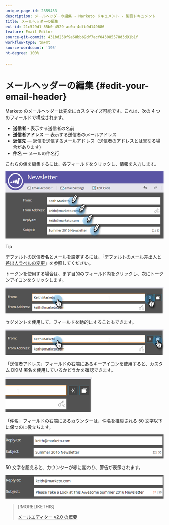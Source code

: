 ```yaml
---
unique-page-id: 2359453
description: メールヘッダーの編集 - Marketo ドキュメント - 製品ドキュメント
title: メールヘッダーの編集
exl-id: 21c529d1-55b0-4529-ac0a-4dfb9d149686
feature: Email Editor
source-git-commit: 431bd258f9a68bbb9df7acf043085578d3d91b1f
workflow-type: tm+mt
source-wordcount: '195'
ht-degree: 100%

---
```


# メールヘッダーの編集 {#edit-your-email-header}

Marketo のメールヘッダーは完全にカスタマイズ可能です。これは、次の 4 つのフィールドで構成されます。

* **送信者** - 表示する送信者の名前
* **送信者アドレス** — 表示する送信者のメールアドレス
* **返信先** — 返信を送信するメールアドレス（送信者のアドレスとは異なる場合があります）
* **件名** — メールの件名行

これらの値を編集するには、各フィールドをクリックし、情報を入力します。

![](assets/one-3.png)

>[!TIP]
>
>デフォルトの送信者名とメールを設定するには、「[デフォルトのメール差出人と差出人ラベルの変更](/help/marketo/product-docs/administration/email-setup/change-the-default-from-email-and-from-label.md)」を参照してください。

トークンを使用する場合は、まず目的のフィールド内をクリックし、次にトークンアイコンをクリックします。

![](assets/two-3.png)

セグメントを使用して、フィールドを動的にすることもできます。

![](assets/three-2.png)

「送信者アドレス」フィールドの右端にあるキーアイコンを使用すると、カスタム DKIM 署名を使用しているかどうかを確認できます。

![](assets/four-2.png)

「件名」フィールドの右端にあるカウンターは、件名を推奨される 50 文字以下に保つのに役立ちます。

![](assets/five-1.png)

50 文字を超えると、カウンターが赤に変わり、警告が表示されます。

![](assets/six-1.png)

>[!MORELIKETHIS]
>
>[メールエディター v2.0 の概要](/help/marketo/product-docs/email-marketing/general/email-editor-2/email-editor-v2-0-overview.md)
